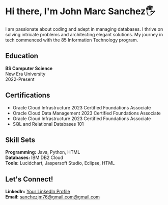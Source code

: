 <h1>Hi there, I'm John Marc Sanchez🖐</h1>
<p>I am passionate about coding and adept in managing databases. I thrive on solving intricate problems and architecting elegant solutions. My journey in tech commenced with the 85 Information Technology program.</p>
    
<h2>Education</h2>
<p><strong>BS Computer Science</strong><br>
New Era University<br>
2022-Present</p>
<h2>Certifications</h2>
<ul>
    <li>Oracle Cloud Infrastructure 2023 Certified Foundations Associate</li>
    <li>Oracle Cloud Data Management 2023 Certified Foundations Associate</li>
    <li>Oracle Cloud Infrastructure 2023 Certified Foundations Associate</li>
    <li>SQL and Relational Databases 101</li>
</ul>

<h2>Skill Sets</h2>
<p><strong>Programming:</strong> Java, Python, HTML<br>
<strong>Databases:</strong> IBM DB2 Cloud<br>
<strong>Tools:</strong> Lucidchart, Jaspersoft Studio, Eclipse, HTML</p>
    
<h2>Let's Connect!</h2>
<p><strong>LinkedIn:</strong> <a href="#">Your LinkedIn Profile</a><br>
<strong>Email:</strong> <a href="mailto:sanchezjm76@gmail.com@gmail.com">sanchezjm76@gmail.com@gmail.com</a></p>
